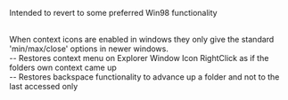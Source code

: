 Intended to revert to some preferred Win98 functionality<br><br>

When context icons are enabled in windows they only give the standard 'min/max/close' options in newer windows.<br>
-- Restores context menu on Explorer Window Icon RightClick as if the folders own context came up<br>
-- Restores backspace functionality to advance up a folder and not to the last accessed only<br>
